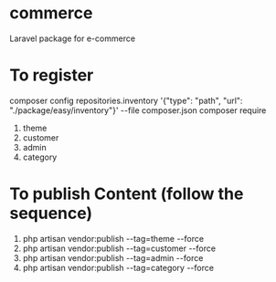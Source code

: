 # commerce
Laravel package for e-commerce

# To register
composer config repositories.inventory '{"type": "path", "url": "./package/easy/inventory"}' --file composer.json
composer require

1. theme
2. customer
3. admin
4. category

# To publish Content (follow the sequence)
1. php artisan vendor:publish --tag=theme --force
2. php artisan vendor:publish --tag=customer --force
3. php artisan vendor:publish --tag=admin --force
4. php artisan vendor:publish --tag=category --force
